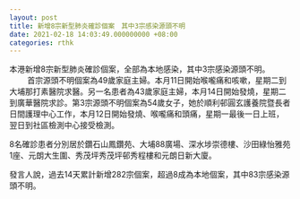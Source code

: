 ```yaml
---
layout: post
title: 新增8宗新型肺炎確診個案　其中3宗感染源頭不明
date: 2021-02-18 14:03:49.000000000 +08:00
categories: rthk
---
```


本港新增8宗新型肺炎確診個案，全部為本地感染，其中3宗感染源頭不明。
 　　
首宗源頭不明個案為49歲家庭主婦。本月11日開始喉嚨痛和咳嗽，星期二到大埔那打素醫院求醫。另一名患者為43歲家庭主婦，本月14日開始發燒，星期二到廣華醫院求診。第3宗源頭不明個案為54歲女子，她於順利邨圓玄護養院暨長者日間護理中心工作，本月12日開始發燒、喉嚨痛和頭痛，星期一最後一日上班，翌日到社區檢測中心接受檢測。

8名確診患者分別居於鑽石山鳳鑽苑、大埔88廣場、深水埗崇德樓、沙田綠怡雅苑1座、元朗大生圍、秀茂坪秀茂坪邨秀程樓和元朗日新大廈。

發言人說，過去14天累計新增282宗個案，超過8成為本地個案，其中83宗感染源頭不明。
